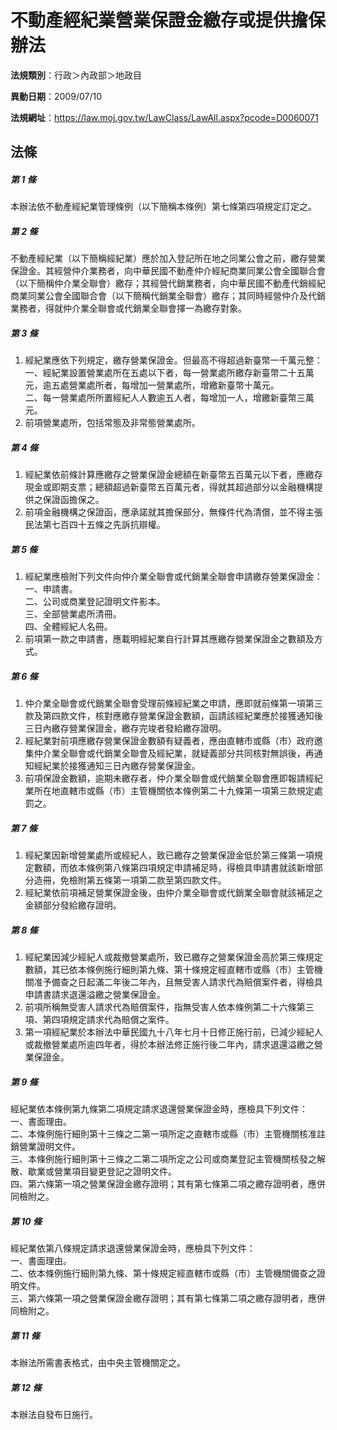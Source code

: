 # 不動產經紀業營業保證金繳存或提供擔保辦法

**法規類別**：行政＞內政部＞地政目

**異動日期**：2009/07/10  

**法規網址**：https://law.moj.gov.tw/LawClass/LawAll.aspx?pcode=D0060071





## 法條
##### 第 1 條
本辦法依不動產經紀業管理條例（以下簡稱本條例）第七條第四項規定訂定之。

##### 第 2 條
不動產經紀業（以下簡稱經紀業）應於加入登記所在地之同業公會之前，繳存營業保證金。其經營仲介業務者，向中華民國不動產仲介經紀商業同業公會全國聯合會（以下簡稱仲介業全聯會）繳存；其經營代銷業務者，向中華民國不動產代銷經紀商業同業公會全國聯合會（以下簡稱代銷業全聯會）繳存；其同時經營仲介及代銷業務者，得就仲介業全聯會或代銷業全聯會擇一為繳存對象。

##### 第 3 條
1. 經紀業應依下列規定，繳存營業保證金。但最高不得超過新臺幣一千萬元整：  
一、經紀業設置營業處所在五處以下者，每一營業處所繳存新臺幣二十五萬元，逾五處營業處所者，每增加一營業處所，增繳新臺幣十萬元。  
二、每一營業處所所置經紀人人數逾五人者，每增加一人，增繳新臺幣三萬元。
1. 前項營業處所，包括常態及非常態營業處所。

##### 第 4 條
1. 經紀業依前條計算應繳存之營業保證金總額在新臺幣五百萬元以下者，應繳存現金或即期支票；總額超過新臺幣五百萬元者，得就其超過部分以金融機構提供之保證函擔保之。
1. 前項金融機構之保證函，應承諾就其擔保部分，無條件代為清償，並不得主張民法第七百四十五條之先訴抗辯權。

##### 第 5 條
1. 經紀業應檢附下列文件向仲介業全聯會或代銷業全聯會申請繳存營業保證金：  
一、申請書。  
二、公司或商業登記證明文件影本。  
三、全部營業處所清冊。  
四、全體經紀人名冊。
1. 前項第一款之申請書，應載明經紀業自行計算其應繳存營業保證金之數額及方式。

##### 第 6 條
1. 仲介業全聯會或代銷業全聯會受理前條經紀業之申請，應即就前條第一項第三款及第四款文件，核對應繳存營業保證金數額，函請該經紀業應於接獲通知後三日內繳存營業保證金，繳存完竣者發給繳存證明。
1. 經紀業對前項應繳存營業保證金數額有疑義者，應由直轄市或縣（市）政府邀集仲介業全聯會或代銷業全聯會及經紀業，就疑義部分共同核對無誤後，再通知經紀業於接獲通知三日內繳存營業保證金。
1. 前項保證金數額，逾期未繳存者，仲介業全聯會或代銷業全聯會應即報請經紀業所在地直轄市或縣（市）主管機關依本條例第二十九條第一項第三款規定處罰之。

##### 第 7 條
1. 經紀業因新增營業處所或經紀人，致已繳存之營業保證金低於第三條第一項規定數額，而依本條例第八條第四項規定申請補足時，得檢具申請書就該新增部分造冊，免檢附第五條第一項第二款至第四款文件。
1. 經紀業依前項補足營業保證金後，由仲介業全聯會或代銷業全聯會就該補足之金額部分發給繳存證明。

##### 第 8 條
1. 經紀業因減少經紀人或裁撤營業處所，致已繳存之營業保證金高於第三條規定數額，其已依本條例施行細則第九條、第十條規定經直轄市或縣（市）主管機關准予備查之日起滿二年後二年內，且無受害人請求代為賠償案件者，得檢具申請書請求退還溢繳之營業保證金。
1. 前項所稱無受害人請求代為賠償案件，指無受害人依本條例第二十六條第三項、第四項規定請求代為賠償之案件。
1. 第一項經紀業於本辦法中華民國九十八年七月十日修正施行前，已減少經紀人或裁撤營業處所逾四年者，得於本辦法修正施行後二年內，請求退還溢繳之營業保證金。

##### 第 9 條
經紀業依本條例第九條第二項規定請求退還營業保證金時，應檢具下列文件：  
一、書面理由。  
二、本條例施行細則第十三條之二第一項所定之直轄市或縣（市）主管機關核准註銷營業證明文件。  
三、本條例施行細則第十三條之二第二項所定之公司或商業登記主管機關核發之解散、歇業或營業項目變更登記之證明文件。  
四、第六條第一項之營業保證金繳存證明；其有第七條第二項之繳存證明者，應併同檢附之。  

##### 第 10 條
經紀業依第八條規定請求退還營業保證金時，應檢具下列文件：  
一、書面理由。  
二、依本條例施行細則第九條、第十條規定經直轄市或縣（市）主管機關備查之證明文件。  
三、第六條第一項之營業保證金繳存證明；其有第七條第二項之繳存證明者，應併同檢附之。  

##### 第 11 條
本辦法所需書表格式，由中央主管機關定之。

##### 第 12 條
本辦法自發布日施行。


